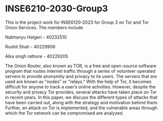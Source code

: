 # INSE6210-2030-Group3

This is the project work for INSE6120-2023 for Group 3 on Tor and Tor Onion Services. The members include

Nabhanyu Halgeri - 40232510

Rushit Shah - 40229906

Alka singh rathore - 40229205

The Onion Router, also known as TOR, is a free and open-source software program that routes internet traffic through a series of volunteer operated servers to provide anonymity and privacy to its users. The servers that are used are known as "nodes" or "relays." With the help of Tor, it becomes difficult for anyone to track a user’s online activities. However, despite the security and privacy Tor provides, several attacks have taken place on Tor in recent years. In this paper, we discuss the different types of attacks that have been carried out, along with the strategy and motivation behind them. Further, an attack on Tor is implemented, and the vulnerable areas through which the Tor network can be compromised are analyzed.
